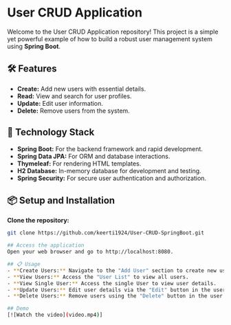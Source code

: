 # User CRUD Application

Welcome to the User CRUD Application repository! This project is a simple yet powerful example of how to build a robust user management system using **Spring Boot**.

## 🛠️ Features

- **Create:** Add new users with essential details.
- **Read:** View and search for user profiles.
- **Update:** Edit user information.
- **Delete:** Remove users from the system.

## 🚀 Technology Stack

- **Spring Boot:** For the backend framework and rapid development.
- **Spring Data JPA:** For ORM and database interactions.
- **Thymeleaf:** For rendering HTML templates.
- **H2 Database:** In-memory database for development and testing.
- **Spring Security:** For secure user authentication and authorization.

## 📦 Setup and Installation

**Clone the repository:**

```bash
git clone https://github.com/keerti1924/User-CRUD-SpringBoot.git

## Access the application
Open your web browser and go to http://localhost:8080.

## 📋 Usage
- **Create Users:** Navigate to the "Add User" section to create new users.
- **View Users:** Access the "User List" to view all users.
- **View Single User:** Access the single User to view user details.
- **Update Users:** Edit user details via the "Edit" button in the user list.
- **Delete Users:** Remove users using the "Delete" button in the user list.

## Demo
[![Watch the video](video.mp4)]
